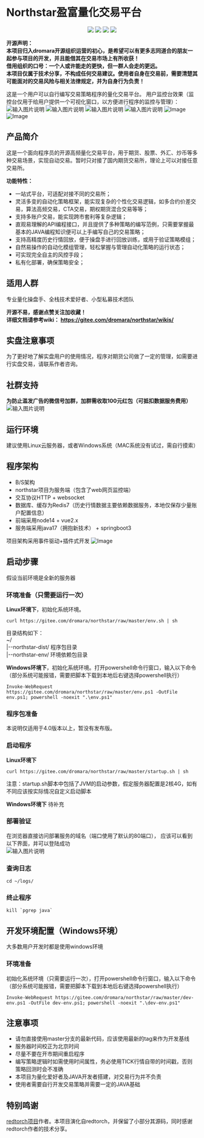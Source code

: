 # Northstar盈富量化交易平台
<p align="center">
    <img src ="https://img.shields.io/badge/version-4.0.0-yellow.svg"/>
    <img src ="https://img.shields.io/badge/platform-windows|linux-green.svg"/>
    <img src ="https://img.shields.io/badge/licence-Apache2.0-blue.svg"/>
    <img src ="https://img.shields.io/badge/lang-JAVA|JS-orange.svg"/>
</p>

**开源声明：**  
**本项目归入dromara开源组织运营的初心，是希望可以有更多志同道合的朋友一起参与项目的开发，并且能借其在交易市场上有所收获！**  
**借用组织的口号：一个人或许能走的更快，但一群人会走的更远。**  
**本项目仅属于技术分享，不构成任何交易建议。使用者自身在交易前，需要清楚其可能面对的交易风险与相关法律规定，并为自身行为负责！**

这是一个用户可以自行编写交易策略程序的量化交易平台。
用户监控台效果（监控台仅用于给用户提供一个可视化窗口，以方便进行程序的监控与管理）：
![输入图片说明](https://images.gitee.com/uploads/images/2022/0619/230500_fe02aedd_1676852.png "屏幕截图.png")
![输入图片说明](https://images.gitee.com/uploads/images/2022/0619/230527_2e868183_1676852.png "屏幕截图.png")
![输入图片说明](https://images.gitee.com/uploads/images/2022/0619/230813_a3991d60_1676852.png "屏幕截图.png")
![输入图片说明](https://images.gitee.com/uploads/images/2022/0620/105911_4e5622ee_1676852.png "屏幕截图.png")
![Image](https://images.gitee.com/uploads/images/2021/0606/220710_eeab5dd9_1676852.png)
![Image](https://images.gitee.com/uploads/images/2021/0606/220728_32ef6b37_1676852.png)

## 产品简介
这是一个面向程序员的开源高频量化交易平台，用于期货、股票、外汇、炒币等多种交易场景，实现自动交易。暂时只对接了国内期货交易所，理论上可以对接任意交易所。

**功能特性：**
- 一站式平台，可适配对接不同的交易所；
- 灵活多变的自动化策略框架，能实现复杂的个性化交易逻辑，如多合约价差交易，算法高频交易，CTA交易，期权期货混合交易等等；
- 支持多账户交易，能实现跨市套利等复杂逻辑；
- 直观易理解的API编程接口，并且提供了多种策略的编写范例，只需要掌握最基本的JAVA编程知识便可以上手编写自己的交易策略；
- 支持高精度历史行情回放，便于操盘手进行回放训练，或用于验证策略模组；
- 自然易操作的自动化模组管理，轻松掌握与管理自动化策略的运行状态；
- 可实现完全自主的风控手段；
- 私有化部署，确保策略安全；

## 适用人群
专业量化操盘手、全栈技术爱好者、小型私募技术团队

**开源不易，感谢点赞关注加收藏！**  
**详细文档请参考wiki： https://gitee.com/dromara/northstar/wikis/**

## 实盘注意事项
为了更好地了解实盘用户的使用情况，程序对期货公司做了一定的管理，如需要进行实盘交易，请联系作者咨询。

## 社群支持
**为防止滥发广告的微信号加群，加群需收取100元红包（可抵扣数据服务费用）**
![输入图片说明](https://images.gitee.com/uploads/images/2022/0107/210113_21d2977f_1676852.jpeg "微信图片_20220107210039.jpg")

## 运行环境
建议使用Linux云服务器，或者Windows系统（MAC系统没有试过，需自行摸索）

## 程序架构
- B/S架构
- northstar项目为服务端（包含了web网页监控端）
- 交互协议HTTP + websocket
- 数据库、缓存为Redis7（历史行情数据主要依赖数据服务，本地仅保存少量账户配置信息）
- 前端采用node14 + vue2.x
- 服务端采用java17（拥抱新技术） + springboot3

项目架构采用事件驱动+插件式开发
![Image](https://images.gitee.com/uploads/images/2021/1107/172130_9da2bdcd_1676852.png)

## 启动步骤
假设当前环境是全新的服务器  

### 环境准备（只需要运行一次）
**Linux环境下**，初始化系统环境。
```
curl https://gitee.com/dromara/northstar/raw/master/env.sh | sh
```

目录结构如下：  
~/  
|--northstar-dist/ 	程序包目录  
|--northstar-env/	环境依赖包目录  


**Windows环境下**，初始化系统环境。打开powershell命令行窗口，输入以下命令（部分系统可能报错，需要把脚本下载到本地后右键选择powershell执行）
```
Invoke-WebRequest https://gitee.com/dromara/northstar/raw/master/env.ps1 -OutFile env.ps1; powershell -noexit ".\env.ps1"
```

### 程序包准备
本说明仅适用于4.0版本以上，暂没有发布版。

### 启动程序
**Linux环境下**
```
curl https://gitee.com/dromara/northstar/raw/master/startup.sh | sh
```
注意：startup.sh脚本中包括了JVM的启动参数，假定服务器配置是2核4G，如有不同应该按实际情况自定义启动脚本

**Windows环境下**
待补充

### 部署验证
在浏览器直接访问部署服务的域名（端口使用了默认的80端口）， 应该可以看到以下界面，并可以登陆成功  
![输入图片说明](https://images.gitee.com/uploads/images/2022/0103/205503_efb41f7c_1676852.png "login.PNG")

### 查询日志
```
cd ~/logs/
```

### 终止程序
```
kill `pgrep java`
```

## 开发环境配置（Windows环境）
大多数用户开发时都是使用windows环境

### 环境准备
初始化系统环境（只需要运行一次），打开powershell命令行窗口，输入以下命令（部分系统可能报错，需要把脚本下载到本地后右键选择powershell执行）
```
Invoke-WebRequest https://gitee.com/dromara/northstar/raw/master/dev-env.ps1 -OutFile dev-env.ps1; powershell -noexit ".\dev-env.ps1"
```

## 注意事项
- 请勿直接使用master分支的最新代码，应该使用最新的tag来作为开发基线
- 服务器时间校正为北京时间
- 尽量不要在开市期间重启程序
- 编写策略逻辑时如需使用时间属性，务必使用TICK行情自带的时间戳，否则策略回测时会不准确
- 本项目为量化爱好者及JAVA开发者搭建，对交易行为并不负责
- 使用者需要自行开发交易策略并需要一定的JAVA基础

## 特别鸣谢
[redtorch项目](https://github.com/sun0x00/redtorch)作者。本项目演化自redtorch，并保留了小部分其源码，同时感谢redtorch作者的技术分享。